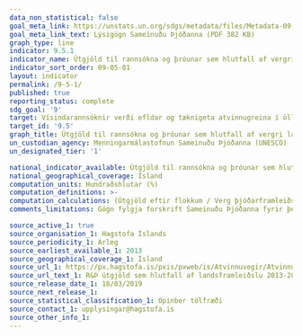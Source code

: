 ```yaml
---
data_non_statistical: false
goal_meta_link: https://unstats.un.org/sdgs/metadata/files/Metadata-09-05-01.pdf
goal_meta_link_text: Lýsigögn Sameinuðu Þjóðanna (PDF 382 KB)
graph_type: line
indicator: 9.5.1
indicator_name: Útgjöld til rannsókna og þróunar sem hlutfall af vergri landsframleiðslu.
indicator_sort_order: 09-05-01
layout: indicator
permalink: /9-5-1/
published: true
reporting_status: complete
sdg_goal: '9'
target: Vísindarannsóknir verði efldar og tæknigeta atvinnugreina í öllum löndum endurbætt, þar á meðal í þróunarlöndum. Eigi síðar en árið 2030 verði ýtt undir nýsköpun og fjölgað störfum við rannsóknir og þróun fyrir hverja milljón íbúa, auk þess sem útgjöld til rannsókna og þróunar hins opinbera og einkageirans verði aukin.  
target_id: '9.5'
graph_title: Útgjöld til rannsókna og þróunar sem hlutfall af vergri landsframleiðslu.
un_custodian_agency: Menningarmálastofnun Sameinuðu Þjóðanna (UNESCO)
un_designated_tier: '1'

national_indicator_available: Útgjöld til rannsókna og þróunar sem hlutfall af vergri landsframleiðslu.
national_geographical_coverage: Ísland
computation_units: Hundraðshlutar (%)
computation_definitions: >-
computation_calculations: (Útgjöld eftir flokkum / Verg þjóðarframleiðsla (GDP)) * 100
comments_limitations: Gögn fylgja forskrift Sameinuðu Þjóðanna fyrir þennan mælikvarða. Þessi mælikvarði var fundinn í samstarfi við málefnasérfræðinga.

source_active_1: true
source_organisation_1: Hagstofa Íslands
source_periodicity_1: Árleg
source_earliest_available_1: 2013
source_geographical_coverage_1: Ísland
source_url_1: https://px.hagstofa.is/pxis/pxweb/is/Atvinnuvegir/Atvinnuvegir__visinditaekni__rannsoknthroun/FYR05101.px
source_url_text_1: R&Þ útgjöld sem hlutfall af landsframleiðslu 2013-2017
source_release_date_1: 18/03/2019
source_next_release_1:
source_statistical_classification_1: Opinber tölfræði
source_contact_1: upplysingar@hagstofa.is
source_other_info_1:   
---
```

